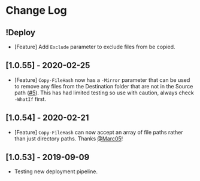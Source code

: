 # Change Log

## !Deploy

* [Feature] Add `Exclude` parameter to exclude files from be copied.

## [1.0.55] - 2020-02-25

* [Feature] `Copy-FileHash` now has a `-Mirror` parameter that can be used to remove any files from the Destination folder that are not in the Source path ([#5](https://github.com/markwragg/PowerShell-HashCopy/issues/5)). This has had limited testing so use with caution, always check `-WhatIf` first.

## [1.0.54] - 2020-02-21

* [Feature] `Copy-FileHash` can now accept an array of file paths rather than just directory paths. Thanks [@Marc05](https://github.com/Marc05)!

## [1.0.53] - 2019-09-09

* Testing new deployment pipeline.
